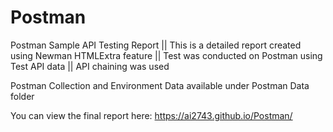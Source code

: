 # Postman

Postman Sample API Testing Report || This is a detailed report created using Newman HTMLExtra feature || Test was conducted on Postman using Test API data || API chaining was used

Postman Collection and Environment Data available under Postman Data folder

You can view the final report here: https://ai2743.github.io/Postman/
